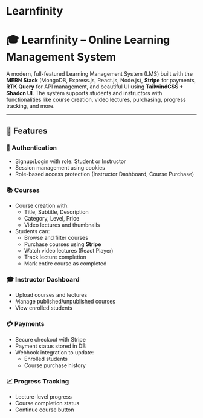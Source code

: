 # Learnfinity
# 🎓 Learnfinity – Online Learning Management System

A modern, full-featured Learning Management System (LMS) built with the **MERN Stack** (MongoDB, Express.js, React.js, Node.js), **Stripe** for payments, **RTK Query** for API management, and beautiful UI using **TailwindCSS + Shadcn UI**. The system supports students and instructors with functionalities like course creation, video lectures, purchasing, progress tracking, and more.

---

## 🚀 Features

### 🔐 Authentication
- Signup/Login with role: Student or Instructor
- Session management using cookies
- Role-based access protection (Instructor Dashboard, Course Purchase)

### 📚 Courses
- Course creation with:
  - Title, Subtitle, Description
  - Category, Level, Price
  - Video lectures and thumbnails
- Students can:
  - Browse and filter courses
  - Purchase courses using **Stripe**
  - Watch video lectures (React Player)
  - Track lecture completion
  - Mark entire course as completed

### 🎓 Instructor Dashboard
- Upload courses and lectures
- Manage published/unpublished courses
- View enrolled students

### 💳 Payments
- Secure checkout with Stripe
- Payment status stored in DB
- Webhook integration to update:
  - Enrolled students
  - Course purchase history

### 📈 Progress Tracking
- Lecture-level progress
- Course completion status
- Continue course button




